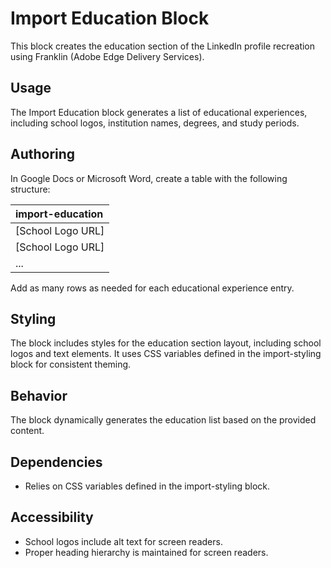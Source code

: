 # Import Education Block

This block creates the education section of the LinkedIn profile recreation using Franklin (Adobe Edge Delivery Services).

## Usage

The Import Education block generates a list of educational experiences, including school logos, institution names, degrees, and study periods.

## Authoring

In Google Docs or Microsoft Word, create a table with the following structure:

| import-education |
| :---- |
| [School Logo URL] | [Institution Name] | [Degree/Field of Study] | [Study Period] |
| [School Logo URL] | [Institution Name] | [Degree/Field of Study] | [Study Period] |
| ... |

Add as many rows as needed for each educational experience entry.

## Styling

The block includes styles for the education section layout, including school logos and text elements. It uses CSS variables defined in the import-styling block for consistent theming.

## Behavior

The block dynamically generates the education list based on the provided content.

## Dependencies

- Relies on CSS variables defined in the import-styling block.

## Accessibility

- School logos include alt text for screen readers.
- Proper heading hierarchy is maintained for screen readers.
